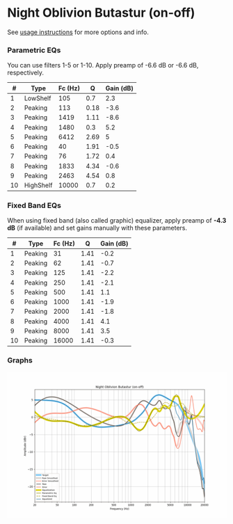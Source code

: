 # Night Oblivion Butastur (on-off)
See [usage instructions](https://github.com/jaakkopasanen/AutoEq#usage) for more options and info.

### Parametric EQs
You can use filters 1-5 or 1-10. Apply preamp of -6.6 dB or -6.6 dB, respectively.

|   # | Type      |   Fc (Hz) |    Q |   Gain (dB) |
|-----|-----------|-----------|------|-------------|
|   1 | LowShelf  |       105 | 0.7  |         2.3 |
|   2 | Peaking   |       113 | 0.18 |        -3.6 |
|   3 | Peaking   |      1419 | 1.11 |        -8.6 |
|   4 | Peaking   |      1480 | 0.3  |         5.2 |
|   5 | Peaking   |      6412 | 2.69 |         5   |
|   6 | Peaking   |        40 | 1.91 |        -0.5 |
|   7 | Peaking   |        76 | 1.72 |         0.4 |
|   8 | Peaking   |      1833 | 4.34 |        -0.6 |
|   9 | Peaking   |      2463 | 4.54 |         0.8 |
|  10 | HighShelf |     10000 | 0.7  |         0.2 |

### Fixed Band EQs
When using fixed band (also called graphic) equalizer, apply preamp of **-4.3 dB** (if available) and set gains manually with these parameters.

|   # | Type    |   Fc (Hz) |    Q |   Gain (dB) |
|-----|---------|-----------|------|-------------|
|   1 | Peaking |        31 | 1.41 |        -0.2 |
|   2 | Peaking |        62 | 1.41 |        -0.7 |
|   3 | Peaking |       125 | 1.41 |        -2.2 |
|   4 | Peaking |       250 | 1.41 |        -2.1 |
|   5 | Peaking |       500 | 1.41 |         1.1 |
|   6 | Peaking |      1000 | 1.41 |        -1.9 |
|   7 | Peaking |      2000 | 1.41 |        -1.8 |
|   8 | Peaking |      4000 | 1.41 |         4.1 |
|   9 | Peaking |      8000 | 1.41 |         3.5 |
|  10 | Peaking |     16000 | 1.41 |        -0.3 |

### Graphs
![](./Night%20Oblivion%20Butastur%20(on-off).png)
